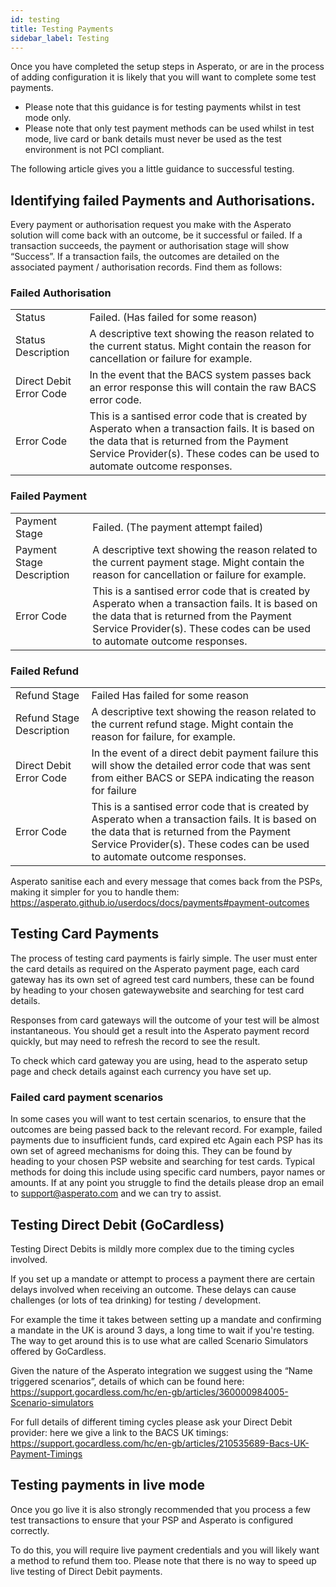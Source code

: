 ```yaml
---
id: testing
title: Testing Payments
sidebar_label: Testing
---
```


Once you have completed the setup steps in Asperato, or are in the process of adding configuration it is likely that you will want to complete some test payments. 
 
 - Please note that this guidance is for testing payments whilst in test mode only. 
 - Please note that only test payment methods can be used whilst in test mode,  live card or bank details must never be used as the test environment is not PCI compliant.
 
The following article gives you a little guidance to successful testing.
 
## Identifying failed Payments and Authorisations.
Every payment  or authorisation request you make with the Asperato solution will come back with an outcome, be it successful or failed. If a transaction succeeds, the payment or authorisation stage will show “Success”. If a transaction fails, the outcomes are detailed on the associated payment / authorisation records.  Find them as follows: 
 
### Failed Authorisation

<table>
<tr>
<td>Status</td>
<td>Failed. (Has failed for some reason)</td>
</tr>
<tr>
<td>Status Description</td>
<td>A descriptive text showing the reason related to the current status. Might contain the reason for cancellation or failure for example.</td>
</tr>
<tr>
<td>Direct Debit Error Code</td>
<td>In the event that the BACS system passes back an error response this will contain the raw BACS error code.</td>
</tr>
<tr>
<td>Error Code</td>
<td>This is a santised error code that is created by Asperato when a transaction fails. It is based on the data that is returned from the Payment Service Provider(s). These codes can be used to automate outcome responses. </td>
</tr>
</table>
 
### Failed Payment

<table>
<tr>
<td>Payment Stage</td>
<td>Failed. (The payment attempt failed)</td>
</tr>
<tr>
<td>Payment Stage Description</td>
<td>A descriptive text showing the reason related to the current payment stage. Might contain the reason for cancellation or failure for example.</td>
</tr>
<tr>
<td>Error Code</td>
<td>This is a santised error code that is created by Asperato when a transaction fails. It is based on the data that is returned from the Payment Service Provider(s). These codes can be used to automate outcome responses. </td>
</tr>
</table>
 
### Failed Refund
 
<table>
<tr>
<td>Refund Stage</td>
<td>Failed Has failed for some reason</td>
</tr>
<tr>
<td>Refund Stage Description</td>
<td>A descriptive text showing the reason related to the current refund stage. Might contain the reason for failure, for example.</td>
</tr>
<tr>
<td>Direct Debit Error Code</td>
<td>In the event of a direct debit payment failure this will show the detailed error code that was sent from either BACS or SEPA indicating the reason for failure</td>
</tr>
<tr>
<td>Error Code</td>
<td>This is a santised error code that is created by Asperato when a transaction fails. It is based on the data that is returned from the Payment Service Provider(s). These codes can be used to automate outcome responses. </td>
</tr>
</table>
 
Asperato sanitise each and every message that comes back from the PSPs,  making it simpler for you to handle them:
https://asperato.github.io/userdocs/docs/payments#payment-outcomes
 
## Testing Card Payments
The process of testing card payments is fairly simple.  The user must enter the card details as required on the Asperato payment page,  each card gateway has its own set of agreed test card numbers, these can be found by heading to your chosen gatewaywebsite and searching for test card details.
 
Responses from card gateways will the outcome of your test will be almost instantaneous. You should get a result into the Asperato payment record quickly, but may need to refresh the record to see the result.
 
To check which card gateway you are using, head to the asperato setup page and check details against each currency you have set up.
 
### Failed card payment scenarios 
In some cases you will want to test certain scenarios,  to ensure that the outcomes are being passed back to the relevant record. For example, failed payments due to insufficient funds,  card expired etc  Again each PSP has its own set of agreed mechanisms for doing this. They can be found by heading to your chosen PSP website and searching for test cards.  Typical methods for doing this include using specific card numbers, payor names or amounts. If at any point you struggle to find the details please drop an email to support@asperato.com and we can try to assist.
 
## Testing Direct Debit (GoCardless)
 
Testing Direct Debits is mildly more complex due to the timing cycles involved. 
 
If you set up a  mandate or attempt to process a payment there are certain delays involved when receiving an outcome.  These delays can cause challenges (or lots of tea drinking) for testing / development.
 
For example the time it takes between setting up a mandate and confirming a mandate in the UK is around 3 days,  a long time to wait if you're testing.  The way to get around this is to use what are called Scenario Simulators offered by GoCardless.
 
Given the nature of the Asperato integration we suggest using the “Name triggered scenarios”, details of which can be found here:
https://support.gocardless.com/hc/en-gb/articles/360000984005-Scenario-simulators
 
For full details of different timing cycles please ask your Direct Debit provider: here we give a link to the BACS UK timings: https://support.gocardless.com/hc/en-gb/articles/210535689-Bacs-UK-Payment-Timings
 
## Testing payments in live mode
Once you go live it is also strongly recommended that you process a few test transactions to ensure that your PSP and Asperato is configured correctly. 
 
To do this, you will require live payment credentials and you will likely want a method to refund them too.  Please note that there is no way to speed up live testing of Direct Debit payments.

